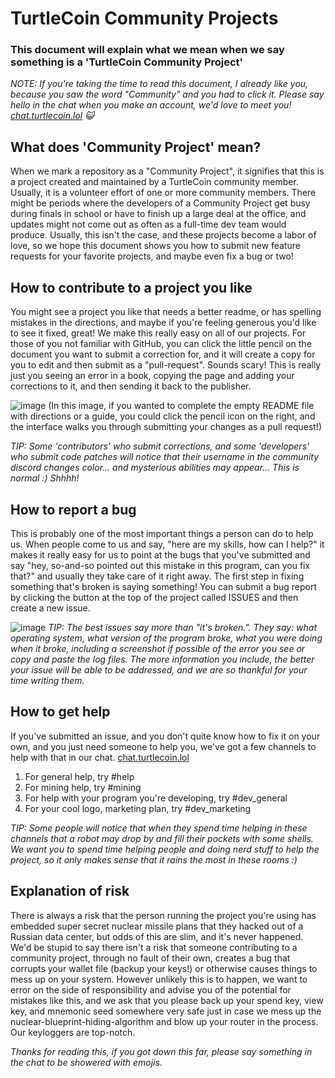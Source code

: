 # TurtleCoin Community Projects
### This document will explain what we mean when we say something is a 'TurtleCoin Community Project'


_NOTE: If you're taking the time to read this document, I already like you, because you saw the word "Community" and you had to click it. Please say hello in the chat when you make an account, we'd love to meet you! [chat.turtlecoin.lol](http://chat.turtlecoin.lol) :smiley_cat:_ 


## What does 'Community Project' mean?
When we mark a repository as a "Community Project", it signifies that this is a project created and maintained by a TurtleCoin community member. Usually, it is a volunteer effort of one or more community members. There might be periods where the developers of a Community Project get busy during finals in school or have to finish up a large deal at the office, and updates might not come out as often as a full-time dev team would produce. Usually, this isn't the case, and these projects become a labor of love, so we hope this document shows you how to submit new feature requests for your favorite projects, and maybe even fix a bug or two!


## How to contribute to a project you like
You might see a project you like that needs a better readme, or has spelling mistakes in the directions, and maybe if you're feeling generous you'd like to see it fixed, great! We make this really easy on all of our projects. For those of you not familiar with GitHub, you can click the little pencil on the document you want to submit a correction for, and it will create a copy for you to edit and then submit as a "pull-request". 
Sounds scary! This is really just you seeing an error in a book, copying the page and adding your corrections to it, and then sending it back to the publisher. 

![image](https://user-images.githubusercontent.com/34389545/39613145-cc83d420-4f54-11e8-86a4-67e29ff746d6.png)
(In this image, if you wanted to complete the empty README file with directions or a guide, you could click the pencil icon on the right, and the interface walks you through submitting your changes as a pull request!)

_TIP: Some 'contributors' who submit corrections, and some 'developers' who submit code patches will notice that their username in the community discord changes color... and mysterious abilities may appear... This is normal :) Shhhh!_

## How to report a bug
This is probably one of the most important things a person can do to help us. When people come to us and say, "here are my skills, how can I help?" it makes it really easy for us to point at the bugs that you've submitted and say "hey, so-and-so pointed out this mistake in this program, can you fix that?" and usually they take care of it right away. The first step in fixing something that's broken is saying something! You can submit a bug report by clicking the button at the top of the project called ISSUES and then create a new issue. 

![image](https://user-images.githubusercontent.com/34389545/39613306-b62696e4-4f55-11e8-80a1-960b1928227b.png)
_TIP: The best issues say more than "it's broken.". They say: what operating system, what version of the program broke, what you were doing when it broke, including a screenshot if possible of the error you see or copy and paste the log files. The more information you include, the better your issue will be able to be addressed, and we are so thankful for your time writing them._


## How to get help
If you've submitted an issue, and you don't quite know how to fix it on your own, and you just need someone to help you, we've got a few channels to help with that in our chat. [chat.turtlecoin.lol](http://chat.turtlecoin.lol)

1. For general help, try #help
2. For mining help, try #mining 
3. For help with your program you're developing, try #dev_general
4. For your cool logo, marketing plan, try #dev_marketing

_TIP: Some people will notice that when they spend time helping in these channels that a robot may drop by and fill their pockets with some shells. We want you to spend time helping people and doing nerd stuff to help the project, so it only makes sense that it rains the most in these rooms :)_

## Explanation of risk
There is always a risk that the person running the project you're using has embedded super secret nuclear missile plans that they hacked out of a Russian data center, but odds of this are slim, and it's never happened. We'd be stupid to say there isn't a risk that someone contributing to a community project, through no fault of their own, creates a bug that corrupts your wallet file (backup your keys!) or otherwise causes things to mess up on your system. However unlikely this is to happen, we want to error on the side of responsibility and advise you of the potential for mistakes like this, and we ask that you please back up your spend key, view key, and mnemonic seed somewhere very safe just in case we mess up the nuclear-blueprint-hiding-algorithm and blow up your router in the process. Our keyloggers are top-notch. 


_Thanks for reading this, if you got down this far, please say something in the chat to be showered with emojis._
